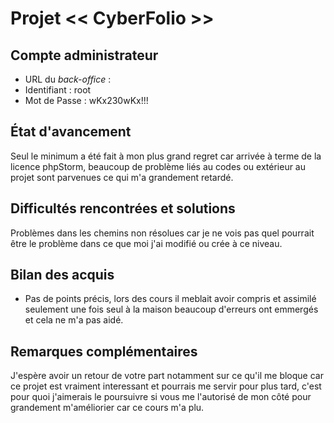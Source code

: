 # Projet << CyberFolio >>

## Compte administrateur

- URL du *back-office* :
- Identifiant : root
- Mot de Passe : wKx230wKx!!!

## État d'avancement

Seul le minimum a été fait à mon plus grand regret car 
arrivée à terme de la licence phpStorm, beaucoup de problème liés au codes ou extérieur au projet
sont parvenues ce qui m'a grandement retardé.

## Difficultés rencontrées et solutions

Problèmes dans les chemins non résolues car je ne vois pas quel pourrait
être le problème dans ce que moi j'ai modifié ou crée à ce niveau.

## Bilan des acquis

- Pas de points précis, lors des cours il meblait avoir compris et assimilé
  seulement une fois seul à la maison beaucoup d'erreurs ont emmergés et cela ne m'a
  pas aidé.

## Remarques complémentaires

J'espère avoir un retour de votre part notamment sur ce qu'il me bloque car ce projet est vraiment 
interessant et pourrais me servir pour plus tard, c'est pour quoi j'aimerais le poursuivre
si vous me l'autorisé de mon côté pour grandement m'améliorier car ce cours m'a plu.
